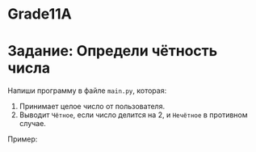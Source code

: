 # Grade11A
# Задание: Определи чётность числа

Напиши программу в файле `main.py`, которая:

1. Принимает целое число от пользователя.
2. Выводит `Чётное`, если число делится на 2, и `Нечётное` в противном случае.

Пример:

